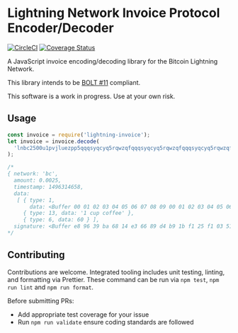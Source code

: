 # Lightning Network Invoice Protocol Encoder/Decoder

[![CircleCI](https://circleci.com/gh/altangent/lightning-invoice/tree/master.svg?style=shield)](https://circleci.com/gh/altangent/lightning-invoice/tree/master)
[![Coverage Status](https://coveralls.io/repos/github/altangent/lightning-invoice/badge.svg?branch=master)](https://coveralls.io/github/altangent/lightning-invoice?branch=master)

A JavaScript invoice encoding/decoding library for the Bitcoin Lightning Network.

This library intends to be [BOLT #11](https://github.com/lightningnetwork/lightning-rfc/blob/master/11-payment-encoding.md) compliant.

This software is a work in progress. Use at your own risk.

## Usage

```javascript
const invoice = require('lightning-invoice');
let invoice = invoice.decode(
  'lnbc2500u1pvjluezpp5qqqsyqcyq5rqwzqfqqqsyqcyq5rqwzqfqqqsyqcyq5rqwzqfqypqdq5xysxxatsyp3k7enxv4jsxqzpuaztrnwngzn3kdzw5hydlzf03qdgm2hdq27cqv3agm2awhz5se903vruatfhq77w3ls4evs3ch9zw97j25emudupq63nyw24cg27h2rspfj9srp'
);

/*
{ network: 'bc',
  amount: 0.0025,
  timestamp: 1496314658,
  data:
   [ { type: 1,
       data: <Buffer 00 01 02 03 04 05 06 07 08 09 00 01 02 03 04 05 06 07 08 09 00 01 02 03 04 05 06 07 08 09 01 02> },
     { type: 13, data: '1 cup coffee' },
     { type: 6, data: 60 } ],
  signature: <Buffer e8 96 39 ba 68 14 e3 66 89 d4 b9 1b f1 25 f1 03 51 b5 5d a0 57 b0 06 47 a8 da ba eb 8a 90 c9 5f 16 0f 9d 5a 6e 0f 79 d1 fc 2b 96 42 38 b9 44 e2 fa 4a ... > }
*/
```

## Contributing

Contributions are welcome. Integrated tooling includes unit testing, linting, and formatting via Prettier. These command can be run via `npm test`, `npm run lint` and `npm run format`.

Before submitting PRs:

* Add appropriate test coverage for your issue
* Run `npm run validate` ensure coding standards are followed
